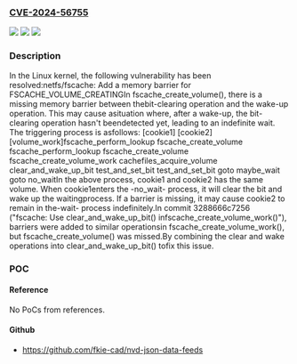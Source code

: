 ### [CVE-2024-56755](https://cve.mitre.org/cgi-bin/cvename.cgi?name=CVE-2024-56755)
![](https://img.shields.io/static/v1?label=Product&message=Linux&color=blue)
![](https://img.shields.io/static/v1?label=Version&message=bfa22da3ed652aa15acd4246fa13a0de6dbe4a59%3C%20ddab02607eed9e415dc62fde421d4329e5345315%20&color=brighgreen)
![](https://img.shields.io/static/v1?label=Vulnerability&message=n%2Fa&color=brighgreen)

### Description

In the Linux kernel, the following vulnerability has been resolved:netfs/fscache: Add a memory barrier for FSCACHE_VOLUME_CREATINGIn fscache_create_volume(), there is a missing memory barrier between thebit-clearing operation and the wake-up operation. This may cause asituation where, after a wake-up, the bit-clearing operation hasn't beendetected yet, leading to an indefinite wait. The triggering process is asfollows:  [cookie1]                [cookie2]                  [volume_work]fscache_perform_lookup  fscache_create_volume                        fscache_perform_lookup                          fscache_create_volume			                        fscache_create_volume_work                                                  cachefiles_acquire_volume                                                  clear_and_wake_up_bit    test_and_set_bit                            test_and_set_bit                              goto maybe_wait      goto no_waitIn the above process, cookie1 and cookie2 has the same volume. When cookie1enters the -no_wait- process, it will clear the bit and wake up the waitingprocess. If a barrier is missing, it may cause cookie2 to remain in the-wait- process indefinitely.In commit 3288666c7256 ("fscache: Use clear_and_wake_up_bit() infscache_create_volume_work()"), barriers were added to similar operationsin fscache_create_volume_work(), but fscache_create_volume() was missed.By combining the clear and wake operations into clear_and_wake_up_bit() tofix this issue.

### POC

#### Reference
No PoCs from references.

#### Github
- https://github.com/fkie-cad/nvd-json-data-feeds

